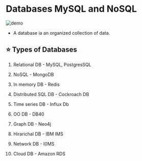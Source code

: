 # Databases MySQL and NoSQL
![demo](https://bs-uploads.toptal.io/blackfish-uploads/components/open_graph_image/8959179/og_image/optimized/0712-Bad_Practices_in_Database_Design_-_Are_You_Making_These_Mistakes_Dan_Social-754bc73011e057dc76e55a44a954e0c3.png)

* A database ia an organized collection of data.

## ⭐ Types of Databases

1. Relational DB - MySQL, PostgresSQL

2. NoSQL - MongoDB

3. In memory DB - Redis 

4. Distributed SQL DB - Cockroach DB 
5. Time series DB - Influx Db 
6. OO DB - DB40
7. Graph DB - Neo4j
8. Hirarichal DB - IBM IMS 
9. Network DB - I0MS
10. Cloud DB - Amazon RDS